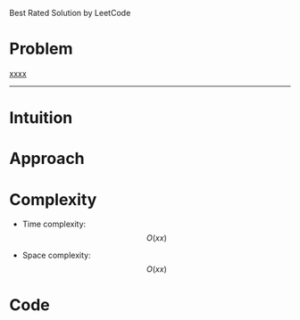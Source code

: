 Best Rated Solution by LeetCode


# Problem
<!-- Problem statement with number here -->
[
    xxxx
](
    https://leetcode.com/problems
)
<!-- Link:  -->

---

# Intuition
<!-- Describe your first thoughts on how to solve this problem. -->

# Approach
<!-- Describe your approach to solving the problem. -->

# Complexity
- Time complexity: $$O(xx)$$
<!-- Add your time complexity here, e.g. $$O(n)$$ -->
- Space complexity: $$O(xx)$$
<!-- Add your space complexity here, e.g. $$O(n)$$ -->

# Code
```java []

```
```python []

```        
```c []

```
```javascript []

```
```c++ []

```